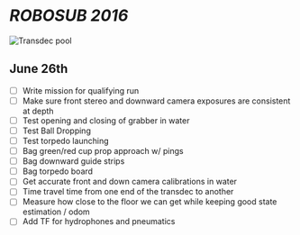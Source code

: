# _**ROBOSUB 2016**_

![Transdec pool](http://matchbin-assets.s3.amazonaws.com/public/sites/351/assets/New_Image_2_copy.JPG)
## June 26th

- [ ] Write mission for qualifying run
- [ ] Make sure front stereo and downward camera exposures are consistent at depth
- [ ] Test opening and closing of grabber in water
- [ ] Test Ball Dropping
- [ ] Test torpedo launching
- [ ] Bag green/red cup prop approach w/ pings
- [ ] Bag downward guide strips
- [ ] Bag torpedo board
- [ ] Get accurate front and down camera calibrations in water
- [ ] Time travel time from one end of the transdec to another
- [ ] Measure how close to the floor we can get while keeping good state estimation / odom
- [ ] Add TF for hydrophones and pneumatics